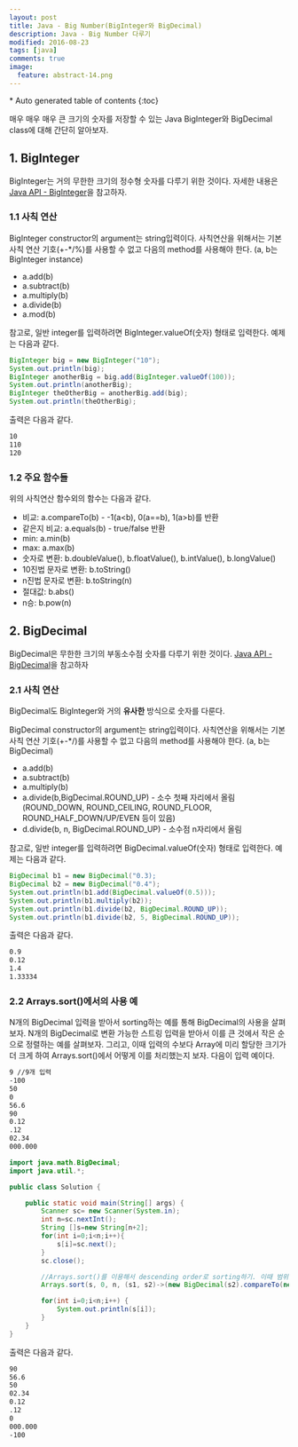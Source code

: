 ```yaml
---
layout: post
title: Java - Big Number(BigInteger와 BigDecimal)
description: Java - Big Number 다루기
modified: 2016-08-23
tags: [java]
comments: true
image:
  feature: abstract-14.png
---
```


<section id="table-of-contents" class="toc">
<div id="drawer" markdown="1">
*  Auto generated table of contents
{:toc}
</div>
</section><!-- /#table-of-contents -->

매우 매우 매우 큰 크기의 숫자를 저장할 수 있는 Java BigInteger와 BigDecimal class에 대해 간단히 알아보자. 

## 1. BigInteger

BigInteger는 거의 무한한 크기의 정수형 숫자를 다루기 위한 것이다.  자세한 내용은 [Java API - BigInteger](https://docs.oracle.com/javase/8/docs/api/java/math/BigInteger.html)을 참고하자. 


### 1.1 사칙 연산

BigInteger constructor의 argument는 string입력이다. 사칙연산을 위해서는 기본 사칙 연산 기호(+-*/%)를 사용할 수 없고 다음의 method를 사용해야 한다. (a, b는 BigInteger instance)

- a.add(b)
- a.subtract(b)
- a.multiply(b)
- a.divide(b)
- a.mod(b)

참고로, 일반 integer를 입력하려면 BigInteger.valueOf(숫자) 형태로 입력한다. 예제는 다음과 같다. 

```java
BigInteger big = new BigInteger("10");
System.out.println(big);
BigInteger anotherBig = big.add(BigInteger.valueOf(100));
System.out.println(anotherBig);
BigInteger theOtherBig = anotherBig.add(big); 
System.out.println(theOtherBig);
```

출력은 다음과 같다. 

```bash
10
110
120
```

### 1.2 주요 함수들

위의 사칙연산 함수외의 함수는 다음과 같다. 

- 비교: a.compareTo(b) - -1(a<b), 0(a==b), 1(a>b)를 반환
- 같은지 비교: a.equals(b) - true/false 반환
- min: a.min(b)
- max: a.max(b)
- 숫자로 변환: b.doubleValue(), b.floatValue(), b.intValue(), b.longValue()
- 10진법 문자로 변환: b.toString()
- n진법 문자로 변환: b.toString(n)
- 절대값: b.abs()
- n승: b.pow(n)

## 2. BigDecimal

BigDecimal은 무한한 크기의 부동소수점 숫자를 다루기 위한 것이다. [Java API - BigDecimal](https://docs.oracle.com/javase/8/docs/api/java/math/BigDecimal.html)을 참고하자 

### 2.1 사칙 연산

BigDecimal도 BigInteger와 거의 **유사한** 방식으로 숫자를 다룬다. 

BigDecimal constructor의 argument는 string입력이다. 사칙연산을 위해서는 기본 사칙 연산 기호(+-*/)를 사용할 수 없고 다음의 method를 사용해야 한다. (a, b는 BigDecimal)

- a.add(b)
- a.subtract(b)
- a.multiply(b)
- a.divide(b,BigDecimal.ROUND_UP) - 소수 첫째 자리에서 올림 (ROUND_DOWN, ROUND_CEILING, ROUND_FLOOR, ROUND_HALF_DOWN/UP/EVEN 등이 있음)
- d.divide(b, n, BigDecimal.ROUND_UP) - 소수점 n자리에서 올림

참고로, 일반 integer를 입력하려면 BigDecimal.valueOf(숫자) 형태로 입력한다. 예제는 다음과 같다. 

```java
BigDecimal b1 = new BigDecimal("0.3);
BigDecimal b2 = new BigDecimal("0.4");
System.out.println(b1.add(BigDecimal.valueOf(0.5)));
System.out.println(b1.multiply(b2));
System.out.println(b1.divide(b2, BigDecimal.ROUND_UP));
System.out.println(b1.divide(b2, 5, BigDecimal.ROUND_UP));
```

출력은 다음과 같다. 

```bash
0.9
0.12
1.4
1.33334
```

### 2.2 Arrays.sort()에서의 사용 예

N개의 BigDecimal 입력을 받아서 sorting하는 예를 통해 BigDecimal의 사용을 살펴보자. N개의 BigDecimal로 변환 가능한 스트링 입력을 받아서 이를 큰 것에서 작은 순으로 정렬하는 예를 살펴보자. 그리고, 이때 입력의 수보다 Array에 미리 할당한 크기가 더 크게 하여 Arrays.sort()에서 어떻게 이를 처리했는지 보자. 다음이 입력 예이다. 

```bash
9 //9개 입력
-100
50
0
56.6
90
0.12
.12
02.34
000.000
```

```java
import java.math.BigDecimal;
import java.util.*;

public class Solution {

    public static void main(String[] args) {
        Scanner sc= new Scanner(System.in);
        int n=sc.nextInt();
        String []s=new String[n+2];
        for(int i=0;i<n;i++){
            s[i]=sc.next();
        }
        sc.close();

        //Arrays.sort()를 이용해서 descending order로 sorting하기. 이때 범위는 0~n-1까지
        Arrays.sort(s, 0, n, (s1, s2)->(new BigDecimal(s2).compareTo(new BigDecimal(s1)))); 

        for(int i=0;i<n;i++) {
            System.out.println(s[i]);
        }
    }
}
```

출력은 다음과 같다. 

```bash
90
56.6
50
02.34
0.12
.12
0
000.000
-100
```
